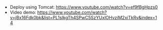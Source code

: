 - Deploy using Tomcat:
https://www.youtube.com/watch?v=ef9fBgHpzs0
- Video demo:
https://www.youtube.com/watch?v=jBx16Fdk0bk&list=PL1sIkgTh4SPwC5SzYUxlOHvziM2xiTkRv&index=14
